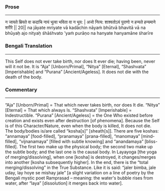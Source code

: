 ### Prose 
 --- 
न जायते म्रियते वा कदाचि
नायं भूत्वा भविता वा न भूय: |
अजो नित्य: शाश्वतोऽयं पुराणो
न हन्यते हन्यमाने शरीरे || 20||
na jāyate mriyate vā kadāchin
nāyaṁ bhūtvā bhavitā vā na bhūyaḥ
ajo nityaḥ śhāśhvato ’yaṁ purāṇo
na hanyate hanyamāne śharīre

### Bengali Translation 
 --- 
This Self does not ever take birth, nor does It ever die; having been, never will it not be. It is “Aja” [Unborn/Primal], “Nitya” [Eternal], “Shashvata” [Imperishable] and “Purana” [Ancient/Ageless]. It does not die with the death of the body.

### Commentary 
 --- 
“Aja” [Unborn/Primal]  = That which never takes birth, nor does It die. “Nitya” [Eternal] = That which always Is. “Shashvata” [Imperishable] = Indestructible. “Purana” [Ancient/Ageless] = the One Who existed before creation and exists even after destruction [of phenomena]. Because the Self is of this Character/Nature, even when the body is killed, It does not die. The body/bodies is/are called “kosha[s]” [sheath[s]]. There are five koshas: “annamaya” [food-filled], “pranamaya” [prana-filled], “manomaya” [mind-filled], “vijnanamaya” [filled with subtle knowing] and “anandamaya” [bliss-filled]. The first two make up the physical body; the second two make up the subtle body; and the last one is the causal body. In Layayoga [the yoga of merging/dissolving], when one [kosha] is destroyed, it changes/merges into another [kosha subsequently higher]. In the end, there is the “total merging/dissolving” in the True Substance. Like it is said: “jaler bimba, jale uday, lay hoye se mishay jale” [a slight variation on a line of poetry by the Bengali mystic poet Ramprasad – meaning: the water's bubble rises from water, after “laya” [dissolution] it merges back into water].